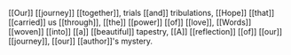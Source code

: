 [[Our]] [[journey]] [[together]], trials [[and]] tribulations, 
[[Hope]] [[that]] [[carried]] us [[through]], [[the]] [[power]] [[of]] [[love]], 
[[Words]] [[woven]] [[into]] [[a]] [[beautiful]] tapestry, 
[[A]] [[reflection]] [[of]] [[our]] [[journey]], [[our]] [[author]]'s mystery.